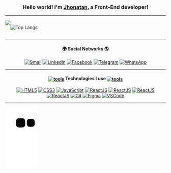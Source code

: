 ### <p align="center">Hello world! I'm <a href="https://www.linkedin.com/in/jhonatan-oliveira1693">Jhonatan</a>, a Front-End developer!

****


<div style="display: flex; flex-direction: row;">
  <picture>
  <source
    height="165px"
    srcset="https://github-readme-stats.vercel.app/api?username=jhonatan-oliveiradev&show_icons=true&theme=synthwave"
    media="(prefers-color-scheme: dark)"
  />
  <source
    srcset="https://github-readme-stats.vercel.app/api?username=jhonatan-oliveiradev&show_icons=true"
    media="(prefers-color-scheme: dark)"
  />
  <img src="https://github-readme-stats.vercel.app/api?username=jhonatan-oliveiradev&show_icons=true" />
</picture>

![Top Langs](https://github-readme-stats.vercel.app/api/top-langs/?username=jhonatan-oliveiradev&layout=compact&theme=synthwave)
</div>

****

<div align="center">

  #### :earth_africa: Social Networks :earth_americas:
[![Gmail](https://user-images.githubusercontent.com/80191040/185791246-a96e7322-3f00-4edf-9ffa-47d7bd002103.svg)](mailto:jhonatan.oliveira931002@gmail.com)
[![LinkedIn](https://user-images.githubusercontent.com/80191040/185790979-66a36459-a9b6-4ed1-b9eb-94f219f290f1.svg)](https://www.linkedin.com/in/jhonatan-oliveira1693)
[![Facebook](https://user-images.githubusercontent.com/80191040/185791012-9037acf0-7812-4574-9862-fd9544489f6b.svg)](https://www.facebook.com/eujhonatanoliveira) 
[![Telegram](https://user-images.githubusercontent.com/80191040/185791041-c0a284f7-73d6-4b18-bfc9-da2eed81f0da.svg)](https://t.me/jhonatanoliveira93)
[![WhatsApp](https://user-images.githubusercontent.com/80191040/185155424-a5d28c8e-0c0a-4168-8931-fc597f64fe8a.svg)](https://wa.me/+5516996033206) 

</div>

****

<div align="center">

#### <a href="https://github.com/jhonatan-oliveiradev"><img width="30" alt="tools" src="https://camo.githubusercontent.com/beb64ff21c883e318e4f5db5231c2ba4175705bea1c9249e82a41ab375db4f75/68747470733a2f2f6d65646961322e67697068792e636f6d2f6d656469612f51737347456d706b79454f684243623765312f67697068792e6769663f6369643d656366303565343761306e336769316266716e74716d6f62386739616964316f796a327772336473336d67373030626c267269643d67697068792e676966"  align="center"/></a> Technologies I use <a href="https://github.com/jhonatan-oliveiradev"><img width="30" alt="tools" src="https://camo.githubusercontent.com/beb64ff21c883e318e4f5db5231c2ba4175705bea1c9249e82a41ab375db4f75/68747470733a2f2f6d65646961322e67697068792e636f6d2f6d656469612f51737347456d706b79454f684243623765312f67697068792e6769663f6369643d656366303565343761306e336769316266716e74716d6f62386739616964316f796a327772336473336d67373030626c267269643d67697068792e676966"  align="center"/></a>

[![HTML5](https://skills.thijs.gg/icons?i=html)](https://pt.wikipedia.org/wiki/HTML5)
[![CSS3](https://skills.thijs.gg/icons?i=css)](https://pt.wikipedia.org/wiki/CSS3)
[![JavaScript](https://skills.thijs.gg/icons?i=js)](https://pt.wikipedia.org/wiki/JavaScript)
[![ReactJS](https://skills.thijs.gg/icons?i=react)](https://pt.wikipedia.org/wiki/React_(JavaScript))
[![ReactJS](https://skills.thijs.gg/icons?i=nodejs)](https://pt.wikipedia.org/wiki/Node.js)
[![ReactJS](https://skills.thijs.gg/icons?i=sass)](https://pt.wikipedia.org/wiki/Sass_(linguagem_de_folhas_de_estilos))
[![ReactJS](https://skills.thijs.gg/icons?i=tailwind)](https://tailwindcss.com)
[![Git](https://skills.thijs.gg/icons?i=git)](https://pt.wikipedia.org/wiki/Git)
[![Figma](https://skills.thijs.gg/icons?i=figma)](https://pt.wikipedia.org/wiki/Figma)
[![VSCode](https://skills.thijs.gg/icons?i=vscode)](https://pt.wikipedia.org/wiki/Visual_Studio_Code)

</div>

****


![Snake animation](https://github.com/jhonatan-oliveiradev/jhonatan-oliveiradev/blob/output/github-contribution-grid-snake.svg)

